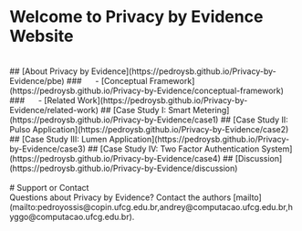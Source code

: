 # Welcome to Privacy by Evidence Website  
<br/>
## [About Privacy by Evidence](https://pedroysb.github.io/Privacy-by-Evidence/pbe)
### &nbsp;&nbsp;&nbsp;&nbsp; - [Conceptual Framework](https://pedroysb.github.io/Privacy-by-Evidence/conceptual-framework)
### &nbsp;&nbsp;&nbsp;&nbsp; - [Related Work](https://pedroysb.github.io/Privacy-by-Evidence/related-work)
## [Case Study I: Smart Metering](https://pedroysb.github.io/Privacy-by-Evidence/case1)
## [Case Study II: Pulso Application](https://pedroysb.github.io/Privacy-by-Evidence/case2)
## [Case Study III: Lumen Application](https://pedroysb.github.io/Privacy-by-Evidence/case3)
## [Case Study IV: Two Factor Authentication System](https://pedroysb.github.io/Privacy-by-Evidence/case4)
## [Discussion](https://pedroysb.github.io/Privacy-by-Evidence/discussion)
<br/>
<br/>
# Support or Contact
<br/>
Questions about Privacy by Evidence? Contact the authors [mailto](mailto:pedroyossis@copin.ufcg.edu.br,andrey@computacao.ufcg.edu.br,hyggo@computacao.ufcg.edu.br).
